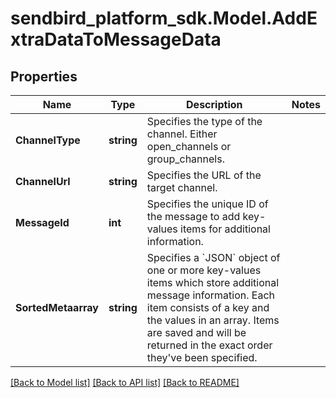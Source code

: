 
# sendbird_platform_sdk.Model.AddExtraDataToMessageData

## Properties

Name | Type | Description | Notes
------------ | ------------- | ------------- | -------------
**ChannelType** | **string** | Specifies the type of the channel. Either open_channels or group_channels. | 
**ChannelUrl** | **string** | Specifies the URL of the target channel. | 
**MessageId** | **int** | Specifies the unique ID of the message to add key-values items for additional information. | 
**SortedMetaarray** | **string** | Specifies a &#x60;JSON&#x60; object of one or more key-values items which store additional message information. Each item consists of a key and the values in an array. Items are saved and will be returned in the exact order they&#39;ve been specified. | 

[[Back to Model list]](../README.md#documentation-for-models)
[[Back to API list]](../README.md#documentation-for-api-endpoints)
[[Back to README]](../README.md)

